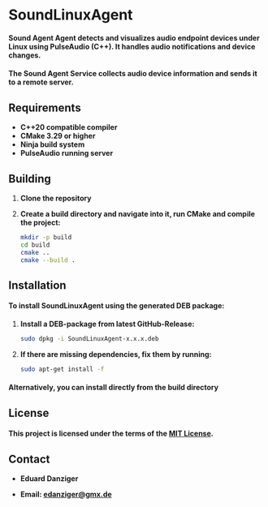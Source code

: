 # SoundLinuxAgent

#### Sound Agent Agent detects and visualizes audio endpoint devices under Linux using PulseAudio (C++). It handles audio notifications and device changes.

#### The Sound Agent Service collects audio device information and sends it to a remote server.

## Requirements

- **C++20 compatible compiler**
- **CMake 3.29 or higher**
- **Ninja build system**
- **PulseAudio running server**

## Building

1. **Clone the repository**
2. **Create a build directory and navigate into it, run CMake and compile the project:**

   ```bash
   mkdir -p build
   cd build
   cmake ..
   cmake --build .
   ```

## Installation

#### To install SoundLinuxAgent using the generated DEB package:

1. **Install a DEB-package from latest GitHub-Release:**

   ```bash
   sudo dpkg -i SoundLinuxAgent-x.x.x.deb
   ```
2. **If there are missing dependencies, fix them by running:**

   ```bash
   sudo apt-get install -f
   ```

#### Alternatively, you can install directly from the build directory

## License

#### This project is licensed under the terms of the [MIT License](LICENSE).

## Contact

- **Eduard Danziger**

- **Email: [edanziger@gmx.de](mailto:edanziger@gmx.de)**

